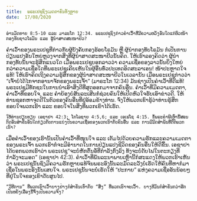 ```yaml
---
title:  ພຣະເຢຊູຊົງເມດຕາຄົນທັງຫຼາຍ
date:  17/08/2020
---
```


`ອ່ານມັດທາຍ 8:5-10 ແລະ ມາລະໂກ 12:34. ພຣະເຢຊູຊົງກ່າວຄຳເວົ້າທີ່ມີຄວາມຫວັງອັນໃດແກ່ຫົວໜ້າກອງທັບຊາວໂຣມັນ ແລະ ຜູ້ນຳສາດສະໜາຢິວ?`

ຄຳເວົ້າຂອງພຣະເຢຊູທີ່ກ່າວກັບຜູ້ບັງຄັບກອງຮ້ອຍໂຣມັນ ຫຼື ຜູ້ນຳກອງທັບໂຣມັນ ກໍເປັນການປ່ຽນແປງອັນໃຫຍ່ຫຼວງຈາກສິ່ງທີ່ຜູ້ນຳສາດສະໜາຢິວນັ້ນຄິດ. ໃຫ້ເຮົາລອງຄິດວ່າ ຜູ້ນຳກອງທັບນັ້ນຈະຮູ້ສຶກແນວໃດ ເມື່ອພຣະເຢຊູບອກລາວວ່າ ຄວາມເຊື່ອຂອງລາວນັ້ນຍິ່ງໃຫຍ່ກວ່າຄວາມເຊື່ອໃດທີ່ພຣະເຢຊູເຄີຍເຫັນໃນຜູ້ອື່ນທົ່ວປະເທດອິດສະລາເອນ! ໜ້າປະຫຼາດໃຈແທ້! ໃຫ້ເຮົາຄິດເຖິງຄວາມຮູ້ສຶກຂອງຜູ້ນຳສາດສະໜາຢິວໃນເວລານັ້ນ ເມື່ອພຣະເຢຊູກ່າວວ່າ “ເຈົ້າບໍ່ໄດ້ໄກຈາກອານາຈັກຂອງພຣະເຈົ້າ” (ມາຣະໂກ 12:34) ມັນຊ່າງເປັນຄຳເວົ້າທີ່ດີແທ້! ພຣະເຢຊູມີທັກຊະໃນການນຳເອົາສິ່ງດີທີ່ສຸດອອກມາຈາກຄົນອື່ນ. ຄຳເວົ້າທີ່ມີຄວາມເມດຕາ, ຄຳເວົ້າທີ່ຂອບໃຈ, ແລະ ຄຳຍ້ອງຍໍສັນລະເສີນກໍ່ຊ່ວຍຄົນໃຫ້ເປີດຫົວໃຈຮັບເອົາຂ່າວດີ. ໃຫ້ທ່ານຊອກຫາຈຸດດີໃນຕົວຂອງຄົນອື່ນທີ່ຢູ່ອ້ອມຂ້າງທ່ານ. ຈົ່ງໃຫ້ພວກເຂົາຮູ້ວ່າທ່ານຮູ້ສຶກຂອບໃຈພວກເຮົາ ແລະ ຂອບໃຈໃນສິ່ງທີ່ພວກເຂົາໄດ້ເຮັດ.

`ໃຫ້ທ່ານປຽບທຽບ ເອຊາຢາ 42:3; ໂກໂລຊາຍ 4:5,6; ແລະ ເອເຟໂຊ 4:15. ຂໍ້ພຣະຄຳພີເຫຼົ່ານີ້ສອນກົດອັນສຳຄັນອັນໃດກ່ຽວກັບການແບ່ງປັນຄວາມເຊື່ອຂອງພວກເຮົາກັບຄົນອື່ນ ແລະ ການມີມິດສຳພັນທີ່ດີຕໍ່ພວກເຂົາ?`

ເມື່ອຄຳເວົ້າຂອງເຮົານັ້ນເປັນຄຳເວົ້າທີ່ໜູນໃຈ ແລະ ເຕັມໄປດ້ວຍຄວາມຮັກແລະຄວາມເມດຕາຂອງພຣະເຈົ້າ ພວກເຮົາກໍຈະມີອຳນາດໃນການປ່ຽນແປງຊີວິດຂອງຄົນອື່ນໃຫ້ດີຂຶ້ນ. ເອຊາຢາໄດ້ບອກພວກເຮົາວ່າ ພຣະເຢຊູ“ຈະບໍ່ຫັກຕົ້ນອໍ້ທີ່ກຳລັງກົ່ງລົງ ທັງຈະບໍ່ດັບໄຟໃນຕະກຽງທີ່ກຳລັງຈະມອດ” (ເອຊາຢາ 42:3). ຄຳເວົ້າທີ່ພັນລະນາພາບເຫຼົ່ານີ້ກໍສະແດງໃຫ້ພວກເຮົາເຫັນວ່າ ພຣະເຢຊູນັ້ນຊົງມີຄວາມຮັກຫຼາຍແທ້ຈົນພຣະອົງນັ້ນລະມັດລະວັງບໍ່ເຮັດໃຫ້ຄົນທີ່ຫາກໍມາເຊື່ອໃນພຣະອົງນັ້ນເສຍໃຈ. ພຣະເຢຊູນັ້ນຈະບໍ່ເຮັດໃຫ້ “ປະກາຍ” ແຫ່ງຄວາມເຊື່ອອັນນ້ອຍໆທີ່ຢູ່ໃນໃຈຂອງເຂົາດັບສູນໄປ.

`“ວິທີການ” ທີ່ພວກເຮົາເວົ້າບາງຢ່າງກໍສຳຄັນເທົ່າກັບ “ສິ່ງ” ທີ່ພວກເຮົາຈະເວົ້າ. ບາງທີມັນກໍສຳຄັນກວ່າອີກ ເປັນຫຍັງເລື່ອງນີ້ຈຶ່ງເປັນຄວາມຈິງ?`